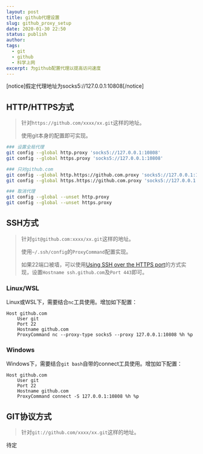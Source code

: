 ```yaml
---
layout: post
title: github代理设置
slug: github_proxy_setup
date: 2020-01-30 22:50
status: publish
author: 
tags:
  - git
  - github
  - 科学上网
excerpt: 为github配置代理以提高访问速度
---
```


[notice]假定代理地址为socks5://127.0.0.1:10808[/notice]

## HTTP/HTTPS方式

> 针对`https://github.com/xxxx/xx.git`这样的地址。
> 
> 使用git本身的配置即可实现。

```bash
### 设置全局代理
git config --global http.proxy 'socks5://127.0.0.1:10808'
git config --global https.proxy 'socks5://127.0.0.1:10808'

### 只对github.com
git config --global http.https://github.com.proxy 'socks5://127.0.0.1:10808'
git config --global https.https://github.com.proxy 'socks5://127.0.0.1:10808'

### 取消代理
git config --global --unset http.proxy
git config --global --unset https.proxy
```

## SSH方式

> 针对`git@github.com:xxxx/xx.git`这样的地址。
> 
> 使用`~/.ssh/config`的`ProxyCommand`配置实现。
> 
> 如果22端口被墙，可以使用[Using SSH over the HTTPS port](https://help.github.com/en/github/authenticating-to-github/using-ssh-over-the-https-port)的方式实现，设置`Hostname ssh.github.com`及`Port 443`即可。

### Linux/WSL

Linux或WSL下，需要结合`nc`工具使用。增加如下配置：
    
```
Host github.com
    User git
    Port 22
    Hostname github.com
    ProxyCommand nc --proxy-type socks5 --proxy 127.0.0.1:10808 %h %p
```

### Windows

Windows下，需要结合`git bash`自带的connect工具使用。增加如下配置：
    
```
Host github.com
    User git
    Port 22
    Hostname github.com
    ProxyCommand connect -S 127.0.0.1:10808 %h %p
```

## GIT协议方式

> 针对`git://github.com/xxxx/xx.git`这样的地址。

待定